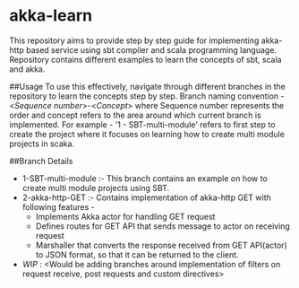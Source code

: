 # akka-learn
This repository aims to provide step by step guide for implementing akka-http based service using sbt compiler and scala programming language.
Repository contains different examples to learn the concepts of sbt, scala and akka.

##Usage
To use this effectively, navigate through different branches in the repository to learn the concepts step by step. Branch naming convention -
<_Sequence number_>-<_Concept_> where Sequence number represents the order and concept refers to the area around which current branch is implemented.
For example - '1 - SBT-multi-module' refers to first step to create the project where it focuses on learning how to create multi module projects in scaka.

##Branch Details
* 1-SBT-multi-module :- This branch contains an example on how to create multi module projects using SBT.
* 2-akka-http-GET :- Contains implementation of akka-http GET with following features - 
    * Implements Akka actor for handling GET request
    * Defines routes for GET API that sends message to actor on receiving request
    * Marshaller that converts the response received from GET API(actor) to JSON format, so that it can be returned to the client.
* _WIP_ : <Would be adding branches around implementation of filters on request receive, post requests and custom directives>